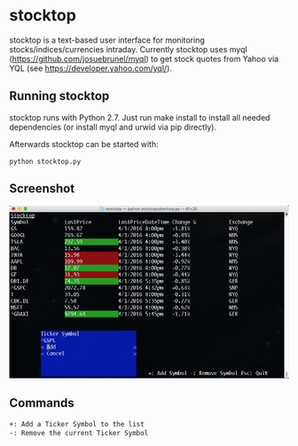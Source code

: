 # stocktop
stocktop is a text-based user interface for monitoring stocks/indices/currencies intraday.
Currently stocktop uses myql (https://github.com/josuebrunel/myql) to get stock quotes from Yahoo via YQL (see https://developer.yahoo.com/yql/).

## Running stocktop
stocktop runs with Python 2.7.
Just run 
	make install
to install all needed dependencies (or install myql and urwid via pip directly).

Afterwards stocktop can be started with:

	python stocktop.py

## Screenshot
![Screenshot](/doc/screenshot.png?raw=true "Stocktop")

## Commands
	+: Add a Ticker Symbol to the list
	-: Remove the current Ticker Symbol
 
